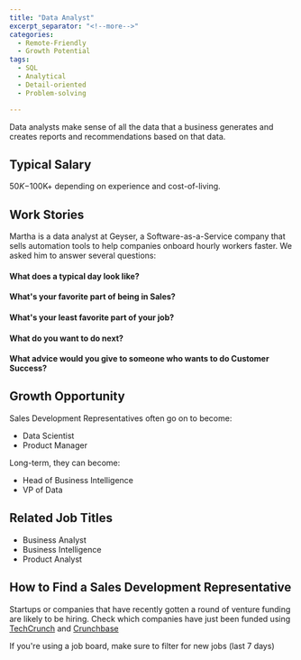 ```yaml
---
title: "Data Analyst"
excerpt_separator: "<!--more-->"
categories:
  - Remote-Friendly
  - Growth Potential
tags:
  - SQL
  - Analytical
  - Detail-oriented
  - Problem-solving

---
```


Data analysts make sense of all the data that a business generates and creates reports and recommendations based on that data. 
<!--more-->

## Typical Salary
$50K-$100K+ depending on experience and cost-of-living.

## Work Stories

Martha is a data analyst at Geyser, a Software-as-a-Service company that sells automation tools to help companies onboard hourly workers faster. We asked him to answer several questions:

#### What does a typical day look like?

#### What's your favorite part of being in Sales?

#### What's your least favorite part of your job?


#### What do you want to do next?

#### What advice would you give to someone who wants to do Customer Success?


## Growth Opportunity

Sales Development Representatives often go on to become:
- Data Scientist
- Product Manager

Long-term, they can become:
- Head of Business Intelligence
- VP of Data

## Related Job Titles

- Business Analyst
- Business Intelligence
- Product Analyst

## How to Find a Sales Development Representative

Startups or companies that have recently gotten a round of venture funding are likely to be hiring. Check which companies have just been funded using [TechCrunch](https://techcrunch.com/) and [Crunchbase](https://www.crunchbase.com)

If you're using a job board, make sure to filter for new jobs (last 7 days)
